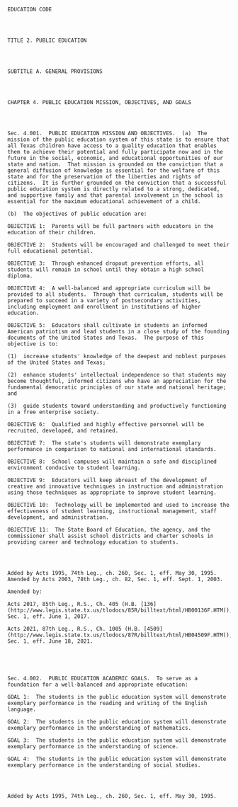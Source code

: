 ﻿
    
    
    	
    					
    
    
    EDUCATION CODE
    
      
    
    
    TITLE 2. PUBLIC EDUCATION
    
      
    
    
    SUBTITLE A. GENERAL PROVISIONS
    
      
    
    
    CHAPTER 4. PUBLIC EDUCATION MISSION, OBJECTIVES, AND GOALS
    
      
    
    
    Sec. 4.001.  PUBLIC EDUCATION MISSION AND OBJECTIVES.  (a)  The mission of the public education system of this state is to ensure that all Texas children have access to a quality education that enables them to achieve their potential and fully participate now and in the future in the social, economic, and educational opportunities of our state and nation.  That mission is grounded on the conviction that a general diffusion of knowledge is essential for the welfare of this state and for the preservation of the liberties and rights of citizens.  It is further grounded on the conviction that a successful public education system is directly related to a strong, dedicated, and supportive family and that parental involvement in the school is essential for the maximum educational achievement of a child.
    
    (b)  The objectives of public education are:
    
    OBJECTIVE 1:  Parents will be full partners with educators in the education of their children.
    
    OBJECTIVE 2:  Students will be encouraged and challenged to meet their full educational potential.
    
    OBJECTIVE 3:  Through enhanced dropout prevention efforts, all students will remain in school until they obtain a high school diploma.
    
    OBJECTIVE 4:  A well-balanced and appropriate curriculum will be provided to all students.  Through that curriculum, students will be prepared to succeed in a variety of postsecondary activities, including employment and enrollment in institutions of higher education.
    
    OBJECTIVE 5:  Educators shall cultivate in students an informed American patriotism and lead students in a close study of the founding documents of the United States and Texas.  The purpose of this objective is to:
    
    (1)  increase students' knowledge of the deepest and noblest purposes of the United States and Texas;
    
    (2)  enhance students' intellectual independence so that students may become thoughtful, informed citizens who have an appreciation for the fundamental democratic principles of our state and national heritage; and
    
    (3)  guide students toward understanding and productively functioning in a free enterprise society.
    
    OBJECTIVE 6:  Qualified and highly effective personnel will be recruited, developed, and retained.
    
    OBJECTIVE 7:  The state's students will demonstrate exemplary performance in comparison to national and international standards.
    
    OBJECTIVE 8:  School campuses will maintain a safe and disciplined environment conducive to student learning.
    
    OBJECTIVE 9:  Educators will keep abreast of the development of creative and innovative techniques in instruction and administration using those techniques as appropriate to improve student learning.
    
    OBJECTIVE 10:  Technology will be implemented and used to increase the effectiveness of student learning, instructional management, staff development, and administration.
    
    OBJECTIVE 11:  The State Board of Education, the agency, and the commissioner shall assist school districts and charter schools in providing career and technology education to students.
    
    
    
    
    Added by Acts 1995, 74th Leg., ch. 260, Sec. 1, eff. May 30, 1995.  Amended by Acts 2003, 78th Leg., ch. 82, Sec. 1, eff. Sept. 1, 2003.
    
    Amended by: 
    
    Acts 2017, 85th Leg., R.S., Ch. 405 (H.B. [136](http://www.legis.state.tx.us/tlodocs/85R/billtext/html/HB00136F.HTM)), Sec. 1, eff. June 1, 2017.
    
    Acts 2021, 87th Leg., R.S., Ch. 1005 (H.B. [4509](http://www.legis.state.tx.us/tlodocs/87R/billtext/html/HB04509F.HTM)), Sec. 1, eff. June 18, 2021.
    
    
    
    
    
    Sec. 4.002.  PUBLIC EDUCATION ACADEMIC GOALS.  To serve as a foundation for a well-balanced and appropriate education:
    
    GOAL 1:  The students in the public education system will demonstrate exemplary performance in the reading and writing of the English language.
    
    GOAL 2:  The students in the public education system will demonstrate exemplary performance in the understanding of mathematics.
    
    GOAL 3:  The students in the public education system will demonstrate exemplary performance in the understanding of science.
    
    GOAL 4:  The students in the public education system will demonstrate exemplary performance in the understanding of social studies.
    
    
    
    
    Added by Acts 1995, 74th Leg., ch. 260, Sec. 1, eff. May 30, 1995.
    
    
    
    
    				
